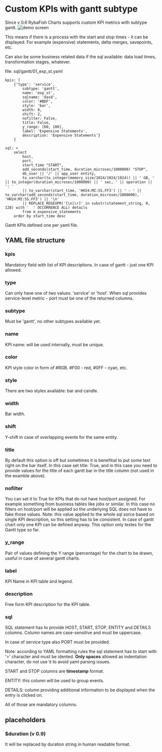 # Custom KPIs with gantt subtype
Since v 0.6 RybaFish Charts supports custom KPI metrics with subtype gantt.
![demo screen](http://rybafish.github.io/gantt09.png)

This means if there is a process with the start and stop times - it can be displayed. For example (expensive) statements, delta merges, savepoints, etc.

Can also be some business related data if the sql available: data load times, transformation stages, whatever.

file: sql/gantt/01_exp_st.yaml
```
kpis: [
    {'type': 'service',
        subtype: 'gantt',
        name: 'exp_st',
        sqlname: 'dasd',
        color: '#BDF',
        style: 'bar',
        width: 8,
        shift: 2,
        nofilter: False,
        title: False,
        y_range: [60, 100],
        label: 'Expensive Statements',
        description: 'Expensive Statements'}
    ]

sql: >
    select
        host,
        port,
        start_time "START",
        add_seconds(start_time, duration_microsec/1000000) "STOP",
        db_user || '/' || app_user entity,
        to_varchar(to_integer(memory_size/1024/1024/1024)) || ' GB, ' || to_integer(duration_microsec/1000000) || ' sec, ' || operation || ': '
        || to_varchar(start_time, 'HH24:MI:SS.FF3') || ' - ' || to_varchar(add_seconds(start_time, duration_microsec/1000000), 'HH24:MI:SS.FF3') || '\n'
        || REPLACE_REGEXPR('[\n|\r]' in substr(statement_string, 0, 128) with '  ' OCCURRENCE ALL) details
        from m_expensive_statements
    order by start_time desc
```

Gantt KPIs defined one per yaml file.

## YAML file structure
### kpis
Mandatory field with list of KPI descriptions. In case of gantt - just one KPI allowed.

### type
Can only have one of two values: 'service' or 'host'.
When sql provides service-level metric - port must be one of the returned columns. 

### subtype
Must be 'gantt', no other subtypes available yet.

### name
KPI name: will be used internally, must be unique.

### color
KPI style color in form of #RGB. #F00 - red, #0FF - cyan, etc.

### style
There are two styles available: bar and candle.

### width
Bar width.

### shift
Y-shift in case of overlapping events for the same entity.

### title
By default this option is off but sometimes it is benefitial to put some text right on the bar itself. In this case set title: True, and in this case you need to provide values for the title of each gantt bar in the title column (not used in the examble above).

### nofilter
You can set it to True for KPIs that do not have host/port assigned. For example something from business tables like jobs or similar. In this case no filters on host/port will be applied so the underlying SQL does not have to fake those values. Note: this value applied to the whole sql sorce based on single KPI description, so this setting has to be consistent. In case of gantt chart only one KPI can be defined anyway. This option only testes for the Gantt type so far.

### y_range
Pair of values defining the Y range (percentage) for the chart to be drawn, useful in case of several gantt charts.

### label
KPI Name in KPI table and legend.

### description
Free form KPI description for the KPI table.

### sql
SQL statement has to provide HOST, START, STOP, ENTITY and DETAILS columns. Column names are case-sensitive and must be uppercase.

In case of service type also PORT must be provided.

Note: according to YAML formatting rules the sql statement has to start with '>' character and must be idented. **Only spaces** allowed as indentation character, do not use \t to avoid yaml parsing issues.

START and STOP columns are **timestamp** format.

ENTITY: this column will be used to group events.

DETAILS: column providing additional information to be displayed when the entry is clicked on.

All of those are mandatory columns.

## placeholders
### $duration (v 0.9)

It will be replaced by duration string in human readable format.
